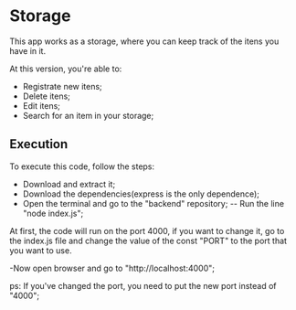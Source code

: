 # Storage

This app works as a storage, where you can keep track of the itens you have in it.

At this version, you're able to: 

- Registrate new itens;
- Delete itens;
- Edit itens;
- Search for an item in your storage;

## Execution

To execute this code, follow the steps:

- Download and extract it;
- Download the dependencies(express is the only dependence);
- Open the terminal and go to the "backend" repository;
-- Run the line "node index.js";

At first, the code will run on the port 4000, if you want to change it, go to the index.js file and change the value of the const "PORT" to the port that you want to use.

-Now open browser and go to "http://localhost:4000";

ps: If you've changed the port, you need to put the new port instead of "4000";
